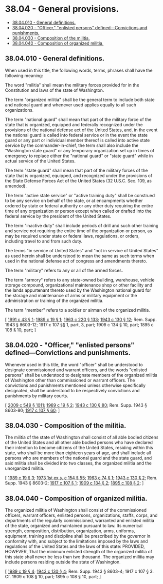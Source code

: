 # 38.04 - General provisions.
* [38.04.010 - General definitions.](#3804010---general-definitions)
* [38.04.020 - "Officer," "enlisted persons" defined—Convictions and punishments.](#3804020---officer-enlisted-persons-definedconvictions-and-punishments)
* [38.04.030 - Composition of the militia.](#3804030---composition-of-the-militia)
* [38.04.040 - Composition of organized militia.](#3804040---composition-of-organized-militia)
## 38.04.010 - General definitions.
When used in this title, the following words, terms, phrases shall have the following meaning:

The word "militia" shall mean the military forces provided for in the Constitution and laws of the state of Washington.

The term "organized militia" shall be the general term to include both state and national guard and whenever used applies equally to all such organizations.

The term "national guard" shall mean that part of the military force of the state that is organized, equipped and federally recognized under the provisions of the national defense act of the United States, and, in the event the national guard is called into federal service or in the event the state guard or any part or individual member thereof is called into active state service by the commander-in-chief, the term shall also include the "Washington state guard" or any temporary organization set up in times of emergency to replace either the "national guard" or "state guard" while in actual service of the United States.

The term "state guard" shall mean that part of the military forces of the state that is organized, equipped, and recognized under the provisions of the State Defense Forces Act of the United States (32 U.S.C. Sec. 109, as amended).

The term "active state service" or "active training duty" shall be construed to be any service on behalf of the state, or at encampments whether ordered by state or federal authority or any other duty requiring the entire time of any organization or person except when called or drafted into the federal service by the president of the United States.

The term "inactive duty" shall include periods of drill and such other training and service not requiring the entire time of the organization or person, as may be required under state or federal laws, regulations, or orders, including travel to and from such duty.

The terms "in service of United States" and "not in service of United States" as used herein shall be understood to mean the same as such terms when used in the national defense act of congress and amendments thereto.

The term "military" refers to any or all of the armed forces.

The term "armory" refers to any state-owned building, warehouse, vehicle storage compound, organizational maintenance shop or other facility and the lands appurtenant thereto used by the Washington national guard for the storage and maintenance of arms or military equipment or the administration or training of the organized militia.

The term "member" refers to a soldier or airman of the organized militia.

\[ [1991 c 43 § 1](https://lawfilesext.leg.wa.gov/biennium/1991-92/Pdf/Bills/Session%20Laws/Senate/5586.SL.pdf?cite=1991%20c%2043%20§%201); [1989 c 19 § 1](https://leg.wa.gov/CodeReviser/documents/sessionlaw/1989c19.pdf?cite=1989%20c%2019%20§%201); [1963 c 220 § 133](https://leg.wa.gov/CodeReviser/documents/sessionlaw/1963c220.pdf?cite=1963%20c%20220%20§%20133); [1943 c 130 § 12](https://leg.wa.gov/CodeReviser/documents/sessionlaw/1943c130.pdf?cite=1943%20c%20130%20§%2012); Rem. Supp. 1943 § 8603-12; 1917 c 107 §§ 1, part, 3, part; 1909 c 134 § 10, part; 1895 c 108 § 10, part; \]

## 38.04.020 - "Officer," "enlisted persons" defined—Convictions and punishments.
Whenever used in this title, the word "officer" shall be understood to designate commissioned and warrant officers, and the words "enlisted persons" shall be understood to designate members of the organized militia of Washington other than commissioned or warrant officers. The convictions and punishments mentioned unless otherwise specifically designated, shall be understood to be respectively convictions and punishments by military courts.

\[ [2009 c 549 § 1011](https://lawfilesext.leg.wa.gov/biennium/2009-10/Pdf/Bills/Session%20Laws/Senate/5038.SL.pdf?cite=2009%20c%20549%20§%201011); [1989 c 19 § 2](https://leg.wa.gov/CodeReviser/documents/sessionlaw/1989c19.pdf?cite=1989%20c%2019%20§%202); [1943 c 130 § 80](https://leg.wa.gov/CodeReviser/documents/sessionlaw/1943c130.pdf?cite=1943%20c%20130%20§%2080); Rem. Supp. 1943 § 8603-80; [1917 c 107 § 60](https://leg.wa.gov/CodeReviser/documents/sessionlaw/1917c107.pdf?cite=1917%20c%20107%20§%2060); \]

## 38.04.030 - Composition of the militia.
The militia of the state of Washington shall consist of all able bodied citizens of the United States and all other able bodied persons who have declared their intention to become citizens of the United States, residing within this state, who shall be more than eighteen years of age, and shall include all persons who are members of the national guard and the state guard, and said militia shall be divided into two classes, the organized militia and the unorganized militia.

\[ [1989 c 19 § 3](https://leg.wa.gov/CodeReviser/documents/sessionlaw/1989c19.pdf?cite=1989%20c%2019%20§%203); [1973 1st ex.s. c 154 § 55](https://leg.wa.gov/CodeReviser/documents/sessionlaw/1973ex1c154.pdf?cite=1973%201st%20ex.s.%20c%20154%20§%2055); [1963 c 74 § 1](https://leg.wa.gov/CodeReviser/documents/sessionlaw/1963c74.pdf?cite=1963%20c%2074%20§%201); [1943 c 130 § 2](https://leg.wa.gov/CodeReviser/documents/sessionlaw/1943c130.pdf?cite=1943%20c%20130%20§%202); Rem. Supp. 1943 § 8603-2; [1917 c 107 § 1](https://leg.wa.gov/CodeReviser/documents/sessionlaw/1917c107.pdf?cite=1917%20c%20107%20§%201); [1909 c 134 § 2](https://leg.wa.gov/CodeReviser/documents/sessionlaw/1909c134.pdf?cite=1909%20c%20134%20§%202); [1895 c 108 § 2](https://leg.wa.gov/CodeReviser/documents/sessionlaw/1895c108.pdf?cite=1895%20c%20108%20§%202); \]

## 38.04.040 - Composition of organized militia.
The organized militia of Washington shall consist of the commissioned officers, warrant officers, enlisted persons, organizations, staffs, corps, and departments of the regularly commissioned, warranted and enlisted militia of the state, organized and maintained pursuant to law. Its numerical strength, composition, distribution, organization, arms, uniforms, equipment, training and discipline shall be prescribed by the governor in conformity with, and subject to the limitations imposed by the laws and regulations of the United States and the laws of this state: PROVIDED, HOWEVER, That the minimum enlisted strength of the organized militia of this state shall never be less than two thousand. The organized militia may include persons residing outside the state of Washington.

\[ [1989 c 19 § 4](https://leg.wa.gov/CodeReviser/documents/sessionlaw/1989c19.pdf?cite=1989%20c%2019%20§%204); [1943 c 130 § 4](https://leg.wa.gov/CodeReviser/documents/sessionlaw/1943c130.pdf?cite=1943%20c%20130%20§%204); Rem. Supp. 1943 § 8603-4; 1917 c 107 § 3. Cf. 1909 c 108 § 10, part; 1895 c 108 § 10, part; \]

